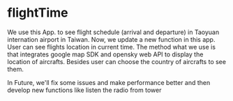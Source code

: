 # flightTime

We use this App. to see flight schedule (arrival and departure) in Taoyuan internation airport in Taiwan. 
Now, we update a new function in this app. User can see flights location in current time. The method what we use is that integrates google map SDK and opensky web API to display the location of aircrafts. Besides user can choose the country of aircrafts to see them.

In Future, we'll fix some issues and make performance better and then develop new functions like listen the radio from tower 

